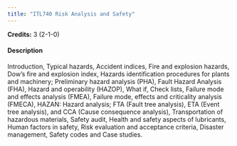 ```yaml
---
title: "ITL740 Risk Analysis and Safety"
---
```

**Credits:** 3 (2-1-0)

#### Description
Introduction, Typical hazards, Accident indices, Fire and explosion hazards, Dow’s fire and explosion index, Hazards identification procedures for plants and machinery; Preliminary hazard analysis (PHA), Fault Hazard Analysis (FHA), Hazard and operability (HAZOP), What if, Check lists, Failure mode and effects analysis (FMEA), Failure mode, effects and criticality analysis (FMECA), HAZAN: Hazard analysis; FTA (Fault tree analysis), ETA (Event tree analysis), and CCA (Cause consequence analysis), Transportation of hazardous materials, Safety audit, Health and safety aspects of lubricants, Human factors in safety, Risk evaluation and acceptance criteria, Disaster management, Safety codes and Case studies.